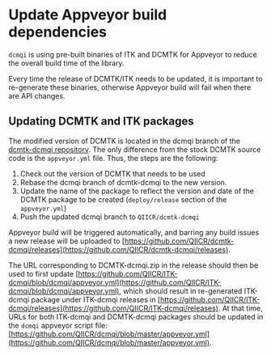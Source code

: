 # Update Appveyor build dependencies

`dcmqi` is using pre-built binaries of ITK and DCMTK for Appveyor to reduce the overall build time of the library.

Every time the release of DCMTK/ITK needs to be updated, it is important to re-generate these binaries, otherwise Appveyor build will fail when there are API changes.

## Updating DCMTK and ITK packages

The modified version of DCMTK is located in the dcmqi branch of the [dcmtk-dcmqi repository](https://github.com/QIICR/dcmtk-dcmqi). The only difference from the stock DCMTK source code is the `appveyor.yml` file. Thus, the steps are the following:

1. Check out the version of DCMTK that needs to be used
2. Rebase the dcmqi branch of dcmtk-dcmqi to the new version.
3. Update the name of the package to reflect the version and date of the DCMTK package to be created \(`deploy/release` section of the `appveyor.yml`\)
4. Push the updated dcmqi branch to `QIICR/dcmtk-dcmqi`

Appveyor build will be triggered automatically, and barring any build issues a new release will be uploaded to [https://github.com/QIICR/dcmtk-dcmqi/releases](https://github.com/QIICR/dcmtk-dcmqi/releases).

The URL corresponding to DCMTK-dcmqi.zip in the release should then be used to first update [https://github.com/QIICR/ITK-dcmqi/blob/dcmqi/appveyor.yml](https://github.com/QIICR/ITK-dcmqi/blob/dcmqi/appveyor.yml), which should result in re-generated ITK-dcmqi package under ITK-dcmqi releases in [https://github.com/QIICR/ITK-dcmqi/releases](https://github.com/QIICR/ITK-dcmqi/releases). At that time, URLs for both ITK-dcmqi and DCMTK-dcmqi packages should be updated in the `dcmqi` appveyor script file: [https://github.com/QIICR/dcmqi/blob/master/appveyor.yml](https://github.com/QIICR/dcmqi/blob/master/appveyor.yml).

